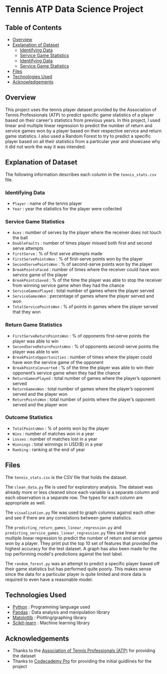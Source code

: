 # Tennis ATP Data Science Project

## Table of Contents

- [Overview](#Overview)
- [Explanation of Dataset](#explanation-of-dataset)
  - [Identifying Data](#identifying-data)
  - [Service Game Statistics](#service-game-statistics)
  - [Identifying Data](#return-game-statistics)
  - [Service Game Statistics](#outcome-statistics)
- [Files](#Files)
- [Technologies Used](#technologies-used)
- [Acknowledgements](#acknowledgements)

## Overview

This project uses the tennis player dataset provided by the Association of Tennis Professionals (ATP) to predict specific game statistics of a player based on their career's statistics from previous years. In this project, I used linear and multiple linear regression to predict the number of return and service games won by a player based on their respective service and return game statistics. I also used a Random Forest to try to predict a specific player based on all their statistics from a particular year and showcase why it did not work the way it was intended.

## Explanation of Dataset

The following information describes each column in the `tennis_stats.csv` file.

### Identifying Data

- `Player` : name of the tennis player
- `Year` : year the statistics for the player were collected

### Service Game Statistics

- `Aces` : number of serves by the player where the receiver does not touch the ball
- `DoubleFaults` : number of times player missed both first and second serve attempts
- `FirstServe` : % of first serve attempts made
- `FirstServePointsWon` : % of first-serve points won by the player
- `SecondServePointsWon` : % of second-serve points won by the player
- `BreakPointsFaced` : number of times where the receiver could have won service game of the player
- `BreakPointsSaved` : % of the time the player was able to stop the receiver from winning service game when they had the chance
- `ServiceGamesPlayed` : total number of games where the player served
- `ServiceGamesWon` : percentage of games where the player served and won
- `TotalServicePointsWon` : % of points in games where the player served that they won

### Return Game Statistics

- `FirstServeReturnPointsWon` : % of opponents first-serve points the player was able to win
- `SecondServeReturnPointsWon` : % of opponents second-serve points the player was able to win
- `BreakPointsOpportunities` : number of times where the player could have won the service game of the opponent
- `BreakPointsConverted` : % of the time the player was able to win their opponent’s service game when they had the chance
- `ReturnGamesPlayed` : total number of games where the player’s opponent served
- `ReturnGamesWon` : total number of games where the player’s opponent served and the player won
- `ReturnPointsWon` : total number of points where the player’s opponent served and the player won

### Outcome Statistics

- `TotalPointsWon` : % of points won by the player
- `Wins` : number of matches won in a year
- `Losses` : number of matches lost in a year
- `Winnings` : total winnings in USD($) in a year
- `Ranking` : ranking at the end of year

## Files

The `tennis_stats.csv` is the CSV file that holds the dataset.

The `clean_data.py` file is used for exploratory analysis. The dataset was already more or less cleaned since each variable is a separate column and each observation is a separate row. The types for each column are appropriate as well.

The `visualization.py` file was used to graph columns against each other and see if there are any correlations between game statistics.

The `predicting_return_games_linear_regression.py` and `predicting_service_games_linear_regression.py` files use linear and multiple linear regression to predict the number of return and service games won by a player. They print put the top 10 set of features that provided the highest accuracy for the test dataset. A graph has also been made for the top performing model's predictions against the test label.

The `random_forest.py` was an attempt to predict a specific player based off their game statistics but has performed quite poorly. This makes sense since the data for a particular player is quite limited and more data is required to even have a reasonable model.

## Technologies Used

- [Python](https://www.python.org/) : Programming language used
- [Pandas](https://pandas.pydata.org/) : Data analysis and manipulation library
- [Matplotlib](https://matplotlib.org/) : Plotting/graphing library
- [Scikit-learn](https://scikit-learn.org/stable/) : Machine learning library

## Acknowledgements

- Thanks to the [Association of Tennis Professionals (ATP)](https://www.atptour.com/) for providing the dataset
- Thanks to [Codecademy Pro](https://www.codecademy.com/catalog/subject/all) for providing the initial guidlines for the project
